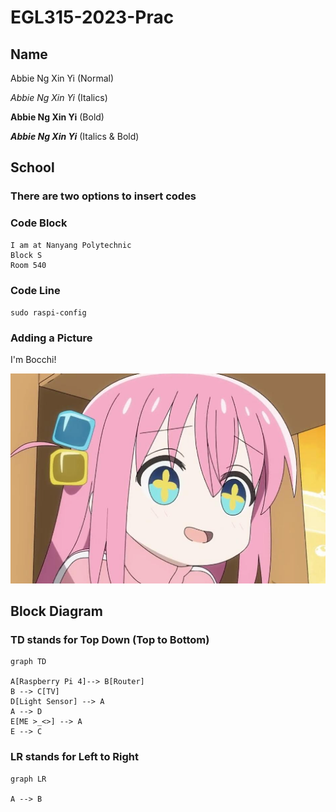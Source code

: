 # EGL315-2023-Prac

## Name
Abbie Ng Xin Yi (Normal)

*Abbie Ng Xin Yi* (Italics)

**Abbie Ng Xin Yi** (Bold)

***Abbie Ng Xin Yi*** (Italics & Bold)

## School
### There are two options to insert codes

### Code Block
```
I am at Nanyang Polytechnic
Block S
Room 540
```

### Code Line
`sudo raspi-config`

### Adding a Picture

I'm Bocchi!

![Alt text](Images/Screenshot%202023-04-25%20101535.png)



## Block Diagram
### TD stands for Top Down (Top to Bottom)
```mermaid
graph TD

A[Raspberry Pi 4]--> B[Router]
B --> C[TV]
D[Light Sensor] --> A
A --> D
E[ME >_<>] --> A
E --> C
```

### LR stands for Left to Right
```mermaid
graph LR

A --> B
```
